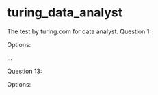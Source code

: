 # turing_data_analyst
The test by turing.com for data analyst.
Question 1:

Options:

...

Question 13:

Options:
